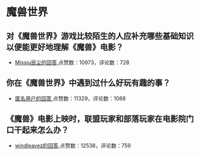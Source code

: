 #  魔兽世界 
## 对《魔兽世界》游戏比较陌生的人应补充哪些基础知识以便能更好地理解《魔兽》电影？
- [Missiu辰尘的回答](https://www.zhihu.com/question/40981267/answer/89623032),点赞数：10973，评论数：728
## 你在《魔兽世界》中遇到过什么好玩有趣的事？
- [匿名用户的回答](https://www.zhihu.com/question/27271976/answer/57286491),点赞数：11329，评论数：1088
## 《魔兽》电影上映时，联盟玩家和部落玩家在电影院门口干起来怎么办？
- [windleavez的回答](https://www.zhihu.com/question/32256577/answer/55970806),点赞数：12538，评论数：759
